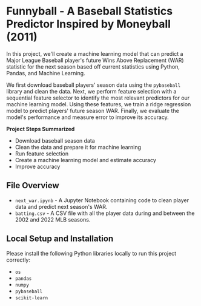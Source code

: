 # Funnyball - A Baseball Statistics Predictor Inspired by Moneyball (2011)
In this project, we'll create a machine learning model that can predict a Major League Baseball player's future Wins Above Replacement (WAR) statistic for the next season based off current statistics using Python, Pandas, and Machine Learning.

We first download baseball players' season data using the `pybaseball` library and clean the data. Next, we perform feature selection with a sequential feature selector to identify the most relevant predictors for our machine learning model. Using these features, we train a ridge regression model to predict players' future season WAR. Finally, we evaluate the model's performance and measure error to improve its accuracy.

**Project Steps Summarized**
* Download baseball season data
* Clean the data and prepare it for machine learning
* Run feature selection
* Create a machine learning model and estimate accuracy
* Improve accuracy

## File Overview
* `next_war.ipynb` - A Jupyter Notebook containing code to clean player data and predict next season's WAR.
* `batting.csv` - A CSV file with all the player data during and between the 2002 and 2022 MLB seasons.

## Local Setup and Installation
Please install the following Python libraries locally to run this project correctly:
* `os`
* `pandas`
* `numpy`
* `pybaseball`
* `scikit-learn`
